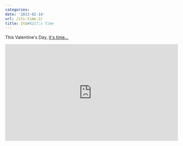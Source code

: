 ```yaml
---
categories:
date: '2013-02-14'
url: /its-time-2/
title: It&#8217;s Time
---
```


This Valentine's Day, <a href="https://www.youtube.com/watch?v=_TBd-UCwVAY">it's time...</a>

<div class="fluid-vids"><iframe width="560" height="315" src="https://www.youtube.com/embed/_TBd-UCwVAY" frameborder="0" allowfullscreen></iframe></div>